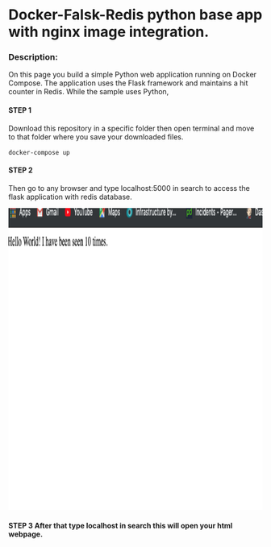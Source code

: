 # Docker-Falsk-Redis python base app with nginx image integration.
### Description:
On this page you build a simple Python web application running on Docker Compose. The application uses the Flask framework and maintains a hit counter in Redis. While the sample uses Python,
  
#### STEP 1
Download this repository in a specific folder then open terminal and move to that folder where you save your downloaded files.


~~~
docker-compose up 
~~~



#### STEP 2
Then go to any browser and type localhost:5000 in search to access the flask application with redis database.


<img src= "https://github.com/sikandarqaisar/getting-started-with-docker-compose-file/blob/master/img.png" width="600" height="600">




#### STEP 3 After that type localhost in search this will open your html webpage.
